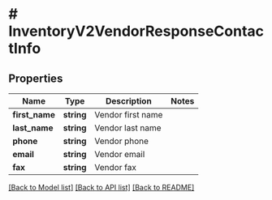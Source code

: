 # # InventoryV2VendorResponseContactInfo

## Properties

Name | Type | Description | Notes
------------ | ------------- | ------------- | -------------
**first_name** | **string** | Vendor first name |
**last_name** | **string** | Vendor last name |
**phone** | **string** | Vendor phone |
**email** | **string** | Vendor email |
**fax** | **string** | Vendor fax |

[[Back to Model list]](../../README.md#models) [[Back to API list]](../../README.md#endpoints) [[Back to README]](../../README.md)
